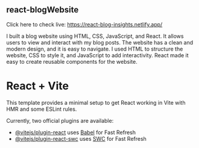 ## react-blogWebsite

Click here to check live:  https://react-blog-insights.netlify.app/

I built a blog website using HTML, CSS, JavaScript, and React. It allows users to view and interact with my blog posts. The website has a clean and modern design, and it is easy to navigate. I used HTML to structure the website, CSS to style it, and JavaScript to add interactivity. React made it easy to create reusable components for the website.

# React + Vite

This template provides a minimal setup to get React working in Vite with HMR and some ESLint rules.

Currently, two official plugins are available:

- [@vitejs/plugin-react](https://github.com/vitejs/vite-plugin-react/blob/main/packages/plugin-react/README.md) uses [Babel](https://babeljs.io/) for Fast Refresh
- [@vitejs/plugin-react-swc](https://github.com/vitejs/vite-plugin-react-swc) uses [SWC](https://swc.rs/) for Fast Refresh

